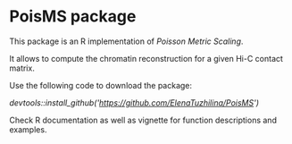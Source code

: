 # PoisMS package
This package is an R implementation of *Poisson Metric Scaling*. 

It allows to compute the chromatin reconstruction for a given Hi-C contact matrix.

Use the following code to download the package:

*devtools::install_github('https://github.com/ElenaTuzhilina/PoisMS')*

Check R documentation as well as vignette for function descriptions and examples.
